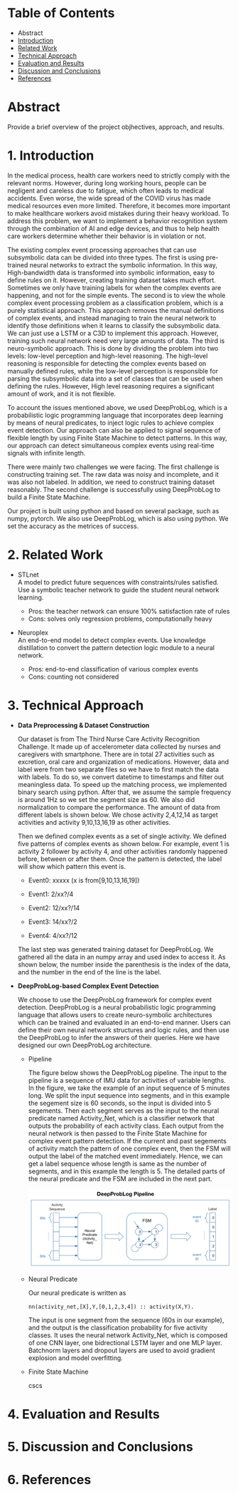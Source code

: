# Table of Contents
* Abstract
* [Introduction](#1-introduction)
* [Related Work](#2-related-work)
* [Technical Approach](#3-technical-approach)
* [Evaluation and Results](#4-evaluation-and-results)
* [Discussion and Conclusions](#5-discussion-and-conclusions)
* [References](#6-references)

# Abstract

Provide a brief overview of the project objhectives, approach, and results.

# 1. Introduction

In the medical process, health care workers need to strictly comply with the relevant norms. However, during long working hours, people can be negligent and careless due to fatigue, which often leads to medical accidents. Even worse, the wide spread of the COVID virus has made medical resources even more limited. Therefore, it becomes more important to make healthcare workers avoid mistakes during their heavy workload. To address this problem, we want to implement a behavior recognition system through the combination of AI and edge devices, and thus to help health care workers determine whether their behavior is in violation or not.

The existing complex event processing approaches that can use subsymbolic data can be divided into three types. The first is using pre-trained neural networks to extract the symbolic information. In this way, High-bandwidth data is transformed into symbolic information, easy to define rules on it. However, creating training dataset takes much effort. Sometimes we only have training labels for when the complex events are happening, and not for the simple events. The second is to view the whole complex event processing problem as a classification problem, which is a purely statistical approach. This approach removes the manual definitions of complex events, and instead managing to train the neural network to identify those definitions when it learns to classify the subsymbolic data. We can just use a LSTM or a C3D to implement this approach. However, training such neural network need very large amounts of data. The third is neuro-symbolic approach. This is done by dividing the problem into two levels: low-level perception and high-level reasoning. The high-level reasoning is responsible for detecting the complex events based on manually defined rules, while the low-level perception is responsible for parsing the subsymbolic data into a set of classes that can be used when defining the rules. However, High level reasoning requires a significant amount of work, and it is not flexible.

To account the issues mentioned above, we used DeepProbLog, which is a probabilistic logic programming language that incorporates deep learning by means of neural predicates, to inject logic rules to achieve complex event detection. Our approach can also be applied to signal sequence of flexible length by using Finite State Machine to detect patterns. In this way, our approach can detect simultaneous complex events using real-time signals with infinite length.

There were mainly two challenges we were facing. The first challenge is constructing training set. The raw data was noisy and incomplete, and it was also not labeled. In addition, we need to construct training dataset reasonably. The second challenge is successfully using DeepProbLog to build a Finite State Machine.

Our project is built using python and based on several package, such as numpy, pytorch. We also use DeepProbLog, which is also using python. We set the accuracy as the metrices of success.

# 2. Related Work
- STLnet  
  A model to predict future sequences with constraints/rules satisfied. Use a symbolic teacher network to guide the student neural network learning.
  - Pros: the teacher network can ensure 100% satisfaction rate of rules
  - Cons: solves only regression problems, computationally heavy

- Neuroplex  
  An end-to-end model to detect complex events. Use knowledge distillation to convert the pattern detection logic module to a neural network.
  - Pros: end-to-end classification of various complex events
  - Cons: counting not considered

# 3. Technical Approach
- **Data Preprocessing & Dataset Construction**
  
  Our dataset is from The Third Nurse Care Activity Recognition Challenge. It made up of accelerometer data collected by nurses and caregivers with smartphone. There are in total 27 activities such as excretion, oral care and organization of medications. However, data and label were from two separate files so we have to first match the data with labels. To do so, we convert datetime to timestamps and filter out meaningless data. To speed up the matching process, we implemented binary search using python. After that, we assume the sample frequency is around 1Hz so we set the segment size as 60. We also did normalization to compare the performance. The amount of data from different labels is shown below. We chose activity 2,4,12,14 as target activities and activity 9,10,13,16,19 as other activities. 
  
  Then we defined complex events as a set of single activity. We defined five patterns of complex events as shown below. For example, event 1 is activity 2 follower by activity 4, and other activities randomly happened before, between or after them. Once the pattern is detected, the label will show which pattern this event is.

  -	Event0: xxxxx (x is from[9,10,13,16,19])

  -	Event1: 2/xx?/4

  -	Event2: 12/xx?/14

  -	Event3: 14/xx?/2

  -	Event4: 4/xx?/12

  The last step was generated training dataset for DeepProbLog. We gathered all the data in an numpy array and used index to access it. As shown below, the number inside the parenthesis is the index of the data, and the number in the end of  the line is the label. 
  


- **DeepProbLog-based Complex Event Detection**
  
  We choose to use the DeepProbLog framework for complex event detection. DeepProbLog is a neural probabilistic logic programming language that allows users to create neuro-symbolic architectures which can be trained and evaluated in an end-to-end manner. Users can define their own neural network structures and logic rules, and then use the DeepProbLog to infer the answers of their queries. Here we have designed our own DeepProbLog architecture.
  
  - Pipeline  

    The figure below shows the DeepProbLog pipeline. The input to the pipeline is a sequence of IMU data for activities of variable lengths. In the figure, we take the example of an input sequence of 5 minutes long. We split the input sequence into segments, and in this example the segement size is 60 seconds, so the input is divided into 5 segements. Then each segment serves as the input to the neural predicate named Activity_Net, which is a classifier network that outputs the probability of each activity class. Each output from the neural network is then passed to the Finite State Machine for complex event pattern detection. If the current and past segements of activity match the pattern of one complex event, then the FSM will output the label of the matched event immediately. Hence, we can get a label sequence whose length is same as the number of segments, and in this example the length is 5. The detailed parts of the neural predicate and the FSM are included in the next part. 

    ![DPL](https://raw.githubusercontent.com/7hgTnec/ece209as_project/main/docs/media/DPL-pipeline.png)
  - Neural Predicate  
    
    Our neural predicate is written as

        nn(activity_net,[X],Y,[0,1,2,3,4]) :: activity(X,Y).

    The input is one segment from the sequence (60s in our example), and the output is the classification probability for five activity classes. It uses the neural network Activity_Net, which is composed of one CNN layer, one bidrectional LSTM layer and one MLP layer. Batchnorm layers and dropout layers are used to avoid gradient explosion and model overfitting.

  - Finite State Machine  
    
    cscs

# 4. Evaluation and Results

# 5. Discussion and Conclusions

# 6. References
